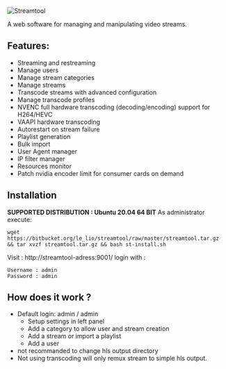 ![Streamtool](https://github.com/NeySlim/streamtool/raw/master/app/www/img/streamtool.png "Streamtool")

A web software for managing and manipulating video streams.

## Features:
- Streaming and restreaming
- Manage users
- Manage stream categories
- Manage streams 
- Transcode streams with advanced configuration
- Manage transcode profiles
- NVENC full hardware transcoding (decoding/encoding) support for H264/HEVC
- VAAPI hardware transcoding
- Autorestart on stream failure
- Playlist generation
- Bulk import
- User Agent manager
- IP filter manager
- Resources monitor
- Patch nvidia encoder limit for consumer cards on demand


## Installation
 **SUPPORTED DISTRIBUTION : Ubuntu 20.04 64 BIT**
  As administrator execute:
```
wget https://bitbucket.org/le_lio/streamtool/raw/master/streamtool.tar.gz && tar xvzf streamtool.tar.gz && bash st-install.sh
```
  Visit : http://streamtool-adress:9001/ login with :
  
    Username : admin 
    Password : admin

## How does it work ?
- Default login: admin / admin
  - Setup settings in left panel
  - Add a category to allow user and stream creation
  - Add a stream or import a playlist
  - Add a user
- not recommanded to change hls output directory
- Not using transcoding will only remux stream to simple hls output.



